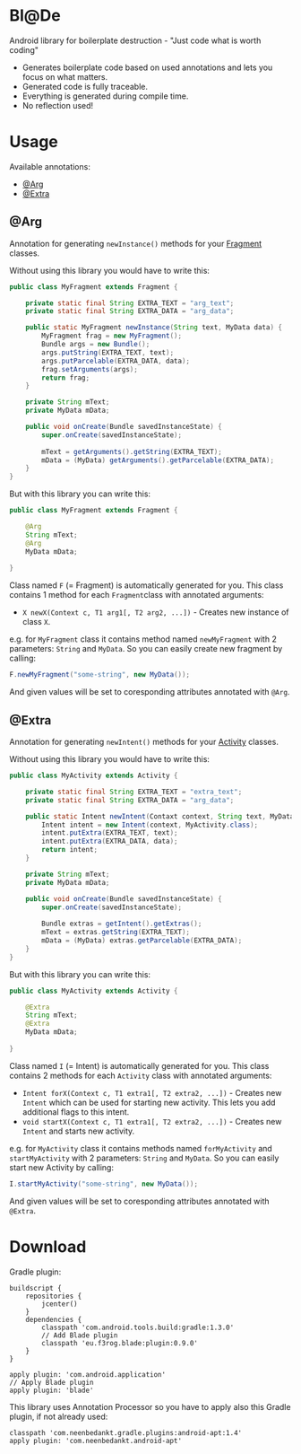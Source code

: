 # Bl@De
Android library for boilerplate destruction - "Just code what is worth coding"

* Generates boilerplate code based on used annotations and lets you focus on what matters.
* Generated code is fully traceable.
* Everything is generated during compile time.
* No reflection used!

# Usage
Available annotations:
* [@Arg](https://github.com/FrantisekGazo/Blade#arg)
* [@Extra](https://github.com/FrantisekGazo/Blade#extra)

## @Arg
Annotation for generating `newInstance()` methods for your [Fragment](http://developer.android.com/reference/android/app/Fragment.html) classes.

Without using this library you would have to write this:

```Java
public class MyFragment extends Fragment {

    private static final String EXTRA_TEXT = "arg_text";
    private static final String EXTRA_DATA = "arg_data";

    public static MyFragment newInstance(String text, MyData data) {
        MyFragment frag = new MyFragment();
        Bundle args = new Bundle();
        args.putString(EXTRA_TEXT, text);
        args.putParcelable(EXTRA_DATA, data);
        frag.setArguments(args);
        return frag;
    }

    private String mText;
    private MyData mData;

    public void onCreate(Bundle savedInstanceState) {
        super.onCreate(savedInstanceState);
    
        mText = getArguments().getString(EXTRA_TEXT);
        mData = (MyData) getArguments().getParcelable(EXTRA_DATA);
    }
}
```

But with this library you can write this:

```Java
public class MyFragment extends Fragment {

    @Arg 
    String mText;
    @Arg 
    MyData mData;
  
}
```

Class named `F` (= Fragment) is automatically generated for you. 
This class contains 1 method for each `Fragment`class with annotated arguments:
* ` X newX(Context c, T1 arg1[, T2 arg2, ...]) ` - Creates new instance of class `X`.


e.g. for `MyFragment` class it contains method named `newMyFragment` with 2 parameters: `String` and `MyData`. 
So you can easily create new fragment by calling:
```Java
F.newMyFragment("some-string", new MyData());
```
And given values will be set to coresponding attributes annotated with `@Arg`.

## @Extra
Annotation for generating `newIntent()` methods for your [Activity](http://developer.android.com/reference/android/app/Activity.html) classes.

Without using this library you would have to write this:

```Java
public class MyActivity extends Activity {

    private static final String EXTRA_TEXT = "extra_text";
    private static final String EXTRA_DATA = "arg_data";

    public static Intent newIntent(Contaxt context, String text, MyData data) {
        Intent intent = new Intent(context, MyActivity.class);
        intent.putExtra(EXTRA_TEXT, text);
        intent.putExtra(EXTRA_DATA, data);
        return intent;
    }

    private String mText;
    private MyData mData;

    public void onCreate(Bundle savedInstanceState) {
        super.onCreate(savedInstanceState);
    
        Bundle extras = getIntent().getExtras();
        mText = extras.getString(EXTRA_TEXT);
        mData = (MyData) extras.getParcelable(EXTRA_DATA);
    }
}
```

But with this library you can write this:

```Java
public class MyActivity extends Activity {

    @Extra 
    String mText;
    @Extra
    MyData mData;
  
}
```

Class named `I` (= Intent) is automatically generated for you. 
This class contains 2 methods for each `Activity` class with annotated arguments:
* ` Intent forX(Context c, T1 extra1[, T2 extra2, ...]) ` - Creates new `Intent` which can be used for starting new activity. This lets you add additional flags to this intent.
* ` void startX(Context c, T1 extra1[, T2 extra2, ...]) ` - Creates new `Intent` and starts new activity. 

e.g. for `MyActivity` class it contains methods named `forMyActivity` and `startMyActivity` with 2 parameters: `String` and `MyData`. 
So you can easily start new Activity by calling:
```Java
I.startMyActivity("some-string", new MyData());
```
And given values will be set to coresponding attributes annotated with `@Extra`.

# Download

Gradle plugin:
```Gradle
buildscript {
    repositories {
        jcenter()
    }
    dependencies {
        classpath 'com.android.tools.build:gradle:1.3.0'
        // Add Blade plugin
        classpath 'eu.f3rog.blade:plugin:0.9.0'
    }
}

apply plugin: 'com.android.application'
// Apply Blade plugin
apply plugin: 'blade'
```

This library uses Annotation Processor so you have to apply also this Gradle plugin, if not already used:
```Gradle
classpath 'com.neenbedankt.gradle.plugins:android-apt:1.4'
apply plugin: 'com.neenbedankt.android-apt'
```
